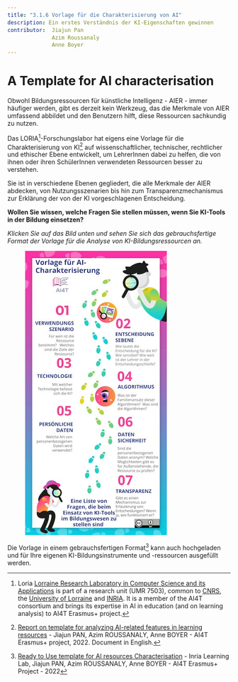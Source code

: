 ```yaml
---
title: "3.1.6 Vorlage für die Charakterisierung von AI"
description: Ein erstes Verständnis der KI-Eigenschaften gewinnen
contributor:  Jiajun Pan
              Azim Roussanaly
              Anne Boyer
---
```


# A Template for AI characterisation

Obwohl Bildungsressourcen für künstliche Intelligenz - AIER - immer häufiger werden, gibt es derzeit kein Werkzeug, das die Merkmale von AIER umfassend abbildet und den Benutzern hilft, diese Ressourcen sachkundig zu nutzen.

Das LORIA[^1]-Forschungslabor hat eigens eine Vorlage für die Charakterisierung von KI[^2] auf wissenschaftlicher, technischer, rechtlicher und ethischer Ebene entwickelt, um LehrerInnen dabei zu helfen, die von ihnen oder ihren SchülerInnen verwendeten Ressourcen besser zu verstehen.

Sie ist in verschiedene Ebenen gegliedert, die alle Merkmale der AIER abdecken, von Nutzungsszenarien bis hin zum Transparenzmechanismus zur Erklärung der von der KI vorgeschlagenen Entscheidung.

**Wollen Sie wissen, welche Fragen Sie stellen müssen, wenn Sie KI-Tools in der Bildung einsetzen?**

_Klicken Sie auf das Bild unten und sehen Sie sich das gebrauchsfertige Format der Vorlage für die Analyse von KI-Bildungsressourcen an._

<a href="Documents/AI4T-Template-Ready-to-use-DE.pdf" target="_blank"><figure>
  <img src="Images/AI4T-Template-Detective-visual-DE.jpg" alt="A Ready to Use template for AI resources Characterisation"/>
</figure></a>

Die Vorlage in einem gebrauchsfertigen Format[^3] kann auch hochgeladen und für Ihre eigenen KI-Bildungsinstrumente und -ressourcen ausgefüllt werden.

[^1]: Loria [Lorraine Research Laboratory in Computer Science and its Applications](https://www.loria.fr/en/) is part of a research unit (UMR 7503), common to [CNRS](https://www.cnrs.fr/en), the [University of Lorraine](https://welcome.univ-lorraine.fr/en/) and [INRIA](http://www.inria.fr/en/). It is a member of the AI4T consortium and brings its expertise in AI in education (and on learning analysis) to AI4T Erasmus+ project.

[^2]: [Report on template for analyzing AI-related features in learning resources](Documents/REPORT-ON-THE-TEMPLATE-2.0.pdf) - Jiajun PAN, Azim ROUSSANALY, Anne BOYER - AI4T Erasmus+ project, 2022. Document in English.

[^3]: [Ready to Use template for AI resources Characterisation](Documents/AI4T-Template-Ready-to-use-DE.pdf) - Inria Learning Lab, Jiajun PAN, Azim ROUSSANALY, Anne BOYER - AI4T Erasmus+ Project - 2022
